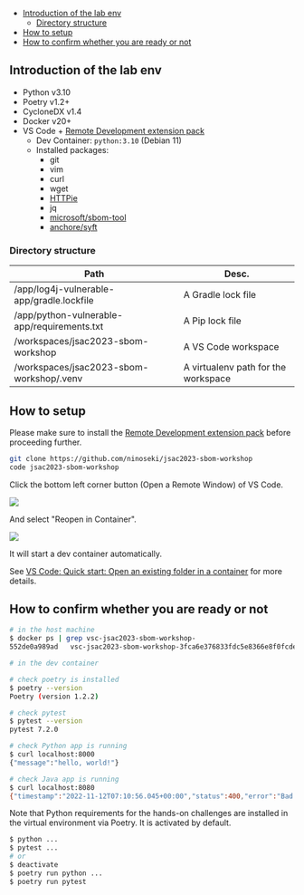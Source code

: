 - [Introduction of the lab env](#introduction-of-the-lab-env)
  * [Directory structure](#directory-structure)
- [How to setup](#how-to-setup)
- [How to confirm whether you are ready or not](#how-to-confirm-whether-you-are-ready-or-not)

## Introduction of the lab env

- Python v3.10
- Poetry v1.2+
- CycloneDX v1.4
- Docker v20+
- VS Code + [Remote Development extension pack](https://marketplace.visualstudio.com/items?itemName=ms-vscode-remote.vscode-remote-extensionpack)
  - Dev Container: `python:3.10` (Debian 11)
  - Installed packages:
    - git
    - vim
    - curl
    - wget
    - [HTTPie](https://httpie.io/)
    - jq
    - [microsoft/sbom-tool](https://github.com/microsoft/sbom-tool)
    - [anchore/syft](https://github.com/anchore/syft)

### Directory structure

| Path                                        | Desc.                               |
|---------------------------------------------|-------------------------------------|
| /app/log4j-vulnerable-app/gradle.lockfile   | A Gradle lock file                  |
| /app/python-vulnerable-app/requirements.txt | A Pip lock file                     |
| /workspaces/jsac2023-sbom-workshop          | A VS Code workspace                 |
| /workspaces/jsac2023-sbom-workshop/.venv    | A virtualenv path for the workspace |


## How to setup

Please make sure to install the [Remote Development extension pack](https://marketplace.visualstudio.com/items?itemName=ms-vscode-remote.vscode-remote-extensionpack) before proceeding further.

```bash
git clone https://github.com/ninoseki/jsac2023-sbom-workshop
code jsac2023-sbom-workshop
```

Click the bottom left corner button (Open a Remote Window) of VS Code.

![](https://i.imgur.com/EskbfTT.png)

And select "Reopen in Container".

![](https://i.imgur.com/NYNr49G.png)

It will start a dev container automatically.

See [VS Code: Quick start: Open an existing folder in a container](https://code.visualstudio.com/docs/devcontainers/containers#_quick-start-open-an-existing-folder-in-a-container) for more details.

## How to confirm whether you are ready or not

```bash
# in the host machine
$ docker ps | grep vsc-jsac2023-sbom-workshop-
552de0a989ad   vsc-jsac2023-sbom-workshop-3fca6e376833fdc5e8366e8f0fcde96e   "/bin/sh -c 'echo Co…"   About a minute ago   Up About a minute             admiring_hofstadter
```

```bash
# in the dev container

# check poetry is installed
$ poetry --version
Poetry (version 1.2.2)

# check pytest
$ pytest --version
pytest 7.2.0

# check Python app is running
$ curl localhost:8000
{"message":"hello, world!"}

# check Java app is running
$ curl localhost:8080
{"timestamp":"2022-11-12T07:10:56.045+00:00","status":400,"error":"Bad Request","path":"/"}
```

Note that Python requirements for the hands-on challenges are installed in the virtual environment via Poetry. It is activated by default.

```bash
$ python ...
$ pytest ...
# or
$ deactivate
$ poetry run python ...
$ poetry run pytest
```

